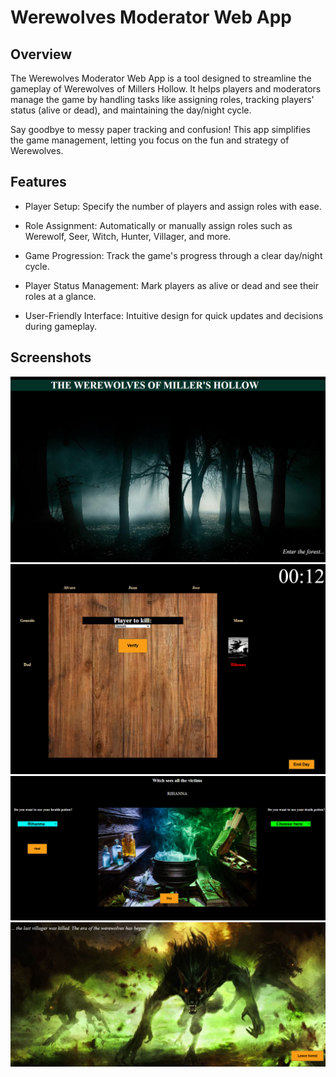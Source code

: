 # Werewolves Moderator Web App
## Overview
The Werewolves Moderator Web App is a tool designed to streamline the gameplay of Werewolves of Millers Hollow. It helps players and moderators manage the game by handling tasks like assigning roles, tracking players' status (alive or dead), and maintaining the day/night cycle.

Say goodbye to messy paper tracking and confusion! This app simplifies the game management, letting you focus on the fun and strategy of Werewolves.

## Features
- Player Setup: Specify the number of players and assign roles with ease.

- Role Assignment: Automatically or manually assign roles such as Werewolf, Seer, Witch, Hunter, Villager, and more.

- Game Progression: Track the game's progress through a clear day/night cycle.

- Player Status Management: Mark players as alive or dead and see their roles at a glance.

- User-Friendly Interface: Intuitive design for quick updates and decisions during gameplay.

## Screenshots

![Intro](se/imgs_readme/intro.png)
![Table](se/imgs_readme/table.png)
![Witch](se/imgs_readme/witch.png)
![End](se/imgs_readme/end.png)
